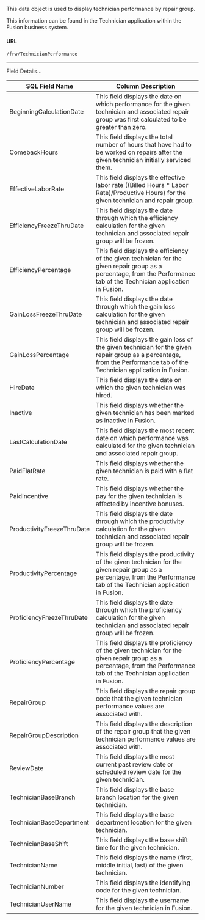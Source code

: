 
This data object is used to display technician performance by repair group.

This information can be found in the Technician application within the Fusion business system.

 
#### URL
```
/frw/TechnicianPerformance
```

<hr>
Field Details...

| **SQL Field Name**         | **Column Description**                                                                                                                                                     |
|---|---|
| BeginningCalculationDate   | This field displays the date on which performance for the given technician and associated repair group was first calculated to be greater than zero.                       |
| ComebackHours              | This field displays the total number of hours that have had to be worked on repairs after the given technician initially serviced them.                                    |
| EffectiveLaborRate         | This field displays the effective labor rate ((Billed Hours \* Labor Rate)/Productive Hours) for the given technician and repair group.                                    |
| EfficiencyFreezeThruDate   | This field displays the date through which the efficiency calculation for the given technician and associated repair group will be frozen.                                 |
| EfficiencyPercentage       | This field displays the efficiency of the given technician for the given repair group as a percentage, from the Performance tab of the Technician application in Fusion.   |
| GainLossFreezeThruDate     | This field displays the date through which the gain loss calculation for the given technician and associated repair group will be frozen.                                  |
| GainLossPercentage         | This field displays the gain loss of the given technician for the given repair group as a percentage, from the Performance tab of the Technician application in Fusion.    |
| HireDate                   | This field displays the date on which the given technician was hired.                                                                                                      |
| Inactive                   | This field displays whether the given technician has been marked as inactive in Fusion.                                                                                    |
| LastCalculationDate        | This field displays the most recent date on which performance was calculated for the given technician and associated repair group.                                         |
| PaidFlatRate               | This field displays whether the given technician is paid with a flat rate.                                                                                                 |
| PaidIncentive              | This field displays whether the pay for the given technician is affected by incentive bonuses.                                                                             |
| ProductivityFreezeThruDate | This field displays the date through which the productivity calculation for the given technician and associated repair group will be frozen.                               |
| ProductivityPercentage     | This field displays the productivity of the given technician for the given repair group as a percentage, from the Performance tab of the Technician application in Fusion. |
| ProficiencyFreezeThruDate  | This field displays the date through which the proficiency calculation for the given technician and associated repair group will be frozen.                                |
| ProficiencyPercentage      | This field displays the proficiency of the given technician for the given repair group as a percentage, from the Performance tab of the Technician application in Fusion.  |
| RepairGroup                | This field displays the repair group code that the given technician performance values are associated with.                                                                |
| RepairGroupDescription     | This field displays the description of the repair group that the given technician performance values are associated with.                                                  |
| ReviewDate                 | This field displays the most current past review date or scheduled review date for the given technician.                                                                   |
| TechnicianBaseBranch       | This field displays the base branch location for the given technician.                                                                                                     |
| TechnicianBaseDepartment   | This field displays the base department location for the given technician.                                                                                                 |
| TechnicianBaseShift        | This field displays the base shift time for the given technician.                                                                                                          |
| TechnicianName             | This field displays the name (first, middle initial, last) of the given technician.                                                                                        |
| TechnicianNumber           | This field displays the identifying code for the given technician.                                                                                                         |
| TechnicianUserName         | This field displays the username for the given technician in Fusion.                                                                                                       |
